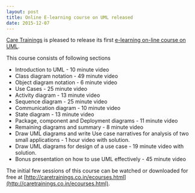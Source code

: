 ```yaml
---
layout: post
title: Online E-learning course on UML released
date: 2015-12-07
---
```

[Care Trainings](http://caretrainings.co.in/) is pleased to release its first [e-learning on-line course on UML](http://caretrainings.co.in/ecourses.html).

This course consists of following sections

* Introduction to UML - 10 minute video
* Class diagram notation - 49 minute video
* Object diagram notation - 6 minute video
* Use Cases - 25 minute video
* Activity diagram - 13 minute video
* Sequence diagram - 25 minute video
* Communication diagram - 10 minute video
* State diagram - 13 minute video
* Package, component and Deployment diagrams - 11 minute video
* Remaining diagrams and summary - 8 minute video
* Draw UML diagrams and write Use case narratives for analysis of two small applications - 1 hour video with solution.
* Draw UML diagrams for design of a use case - 19 minute video with solution.
* Bonus presentation on how to use UML effectively - 45 minute video

The initial few sessions of this course can be watched or downloaded for free at [http://caretrainings.co.in/ecourses.html](http://caretrainings.co.in/ecourses.html).


